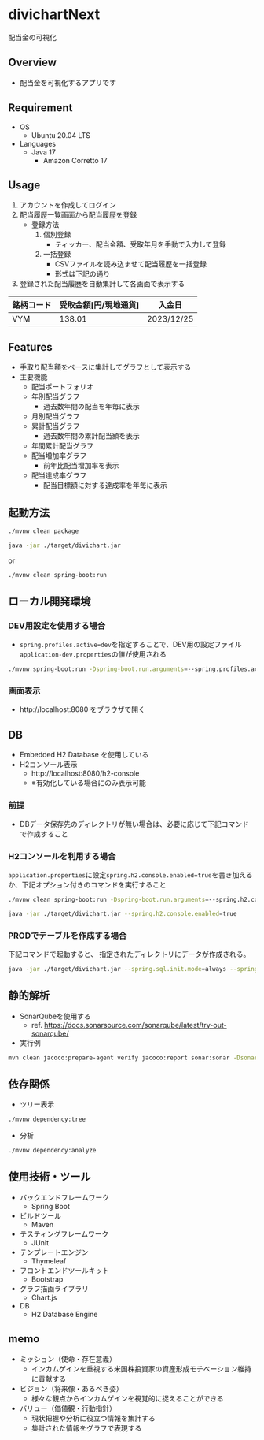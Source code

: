 # divichartNext
配当金の可視化

## Overview
- 配当金を可視化するアプリです

## Requirement
- OS
    - Ubuntu 20.04 LTS
- Languages
    - Java 17
        - Amazon Corretto 17

## Usage
1. アカウントを作成してログイン
2. 配当履歴一覧画面から配当履歴を登録
    - 登録方法
        1. 個別登録
            - ティッカー、配当金額、受取年月を手動で入力して登録
        2. 一括登録
            - CSVファイルを読み込ませて配当履歴を一括登録
            - 形式は下記の通り
3. 登録された配当履歴を自動集計して各画面で表示する

| 銘柄コード | 受取金額[円/現地通貨] | 入金日        |
|-------|--------------|------------|
| VYM   | 138.01       | 2023/12/25 |

## Features
- 手取り配当額をベースに集計してグラフとして表示する
- 主要機能
    - 配当ポートフォリオ
    - 年別配当グラフ
        - 過去数年間の配当を年毎に表示
    - 月別配当グラフ
    - 累計配当グラフ
        - 過去数年間の累計配当額を表示
    - 年間累計配当グラフ
    - 配当増加率グラフ
        - 前年比配当増加率を表示
    - 配当達成率グラフ
        - 配当目標額に対する達成率を年毎に表示

## 起動方法
```bash
./mvnw clean package
```
```bash
java -jar ./target/divichart.jar
```
or
```bash
./mvnw clean spring-boot:run
```

## ローカル開発環境
### DEV用設定を使用する場合
- `spring.profiles.active=dev`を指定することで、DEV用の設定ファイル`application-dev.properties`の値が使用される
```bash
./mvnw spring-boot:run -Dspring-boot.run.arguments=--spring.profiles.active=dev
```

### 画面表示
- http://localhost:8080 をブラウザで開く

## DB
- Embedded H2 Database を使用している
- H2コンソール表示
    - http://localhost:8080/h2-console
    - ※有効化している場合にのみ表示可能
### 前提
- DBデータ保存先のディレクトリが無い場合は、必要に応じて下記コマンドで作成すること

### H2コンソールを利用する場合
`application.properties`に設定`spring.h2.console.enabled=true`を書き加えるか、下記オプション付きのコマンドを実行すること
```bash
./mvnw clean spring-boot:run -Dspring-boot.run.arguments=--spring.h2.console.enabled=true
```
```bash
java -jar ./target/divichart.jar --spring.h2.console.enabled=true
```
### PRODでテーブルを作成する場合
下記コマンドで起動すると、
指定されたディレクトリにデータが作成される。
```bash
java -jar ./target/divichart.jar --spring.sql.init.mode=always --spring.sql.init.schema-locations=classpath:./sql/schema.sql
```

## 静的解析
- SonarQubeを使用する
    - ref. https://docs.sonarsource.com/sonarqube/latest/try-out-sonarqube/
- 実行例
```bash
mvn clean jacoco:prepare-agent verify jacoco:report sonar:sonar -Dsonar.projectKey=divichart -Dsonar.projectName='divichart' -Dsonar.host.url=http://localhost:9000 -Dsonar.token=トークンを書く
```
## 依存関係
- ツリー表示
```bash
./mvnw dependency:tree
```
- 分析
```bash
./mvnw dependency:analyze
```

## 使用技術・ツール
- バックエンドフレームワーク
    - Spring Boot
- ビルドツール
    - Maven
- テスティングフレームワーク
    - JUnit
- テンプレートエンジン
    - Thymeleaf
- フロントエンドツールキット
    - Bootstrap
- グラフ描画ライブラリ
    - Chart.js
- DB
    - H2 Database Engine

## memo
- ミッション（使命・存在意義）
    - インカムゲインを重視する米国株投資家の資産形成モチベーション維持に貢献する
- ビジョン（将来像・あるべき姿）
    - 様々な観点からインカムゲインを視覚的に捉えることができる
- バリュー（価値観・行動指針）
    - 現状把握や分析に役立つ情報を集計する
    - 集計された情報をグラフで表現する